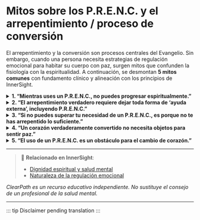 ﻿# Mitos sobre los P.R.E.N.C. y el arrepentimiento / proceso de conversión

El arrepentimiento y la conversión son procesos centrales del Evangelio. Sin embargo, cuando una persona necesita estrategias de regulación emocional para habitar su cuerpo con paz, surgen mitos que confunden la fisiología con la espiritualidad. A continuación, se desmontan **5 mitos comunes** con fundamento clínico y alineación con los principios de InnerSight.

<details>
<summary><strong>1. “Mientras uses un P.R.E.N.C., no puedes progresar espiritualmente.”</strong></summary>
<p><strong>Realidad:</strong> El progreso espiritual no depende de la ausencia de necesidades neurológicas, sino del corazón dispuesto, la fe en Cristo y el deseo de seguirle. Como enseña <em>InnerSight – Dignidad espiritual y salud mental</em>, Dios conoce las necesidades reales de Sus hijos y no exige que ignoren su fisiología para demostrar conversión.<br><strong>Riesgo:</strong> Se condiciona el crecimiento espiritual a la “normalidad”, generando culpa, desánimo y distanciamiento del Salvador.</p>
</details>

<details>
<summary><strong>2. “El arrepentimiento verdadero requiere dejar toda forma de ‘ayuda externa’, incluyendo P.R.E.N.C.”</strong></summary>
<p><strong>Realidad:</strong> El arrepentimiento no es un acto de autosuficiencia, sino de humildad y dependencia en Cristo. Usar un P.R.E.N.C. para regular el sistema nervioso no contradice el arrepentimiento, sino que permite que la persona esté presente y receptiva al Espíritu, que es quien guía el cambio de corazón (2 Nefi 33:1).<br><strong>Riesgo:</strong> Se confunde la regulación somática con la resistencia espiritual, llevando a personas fieles a forzar un “cambio” que no es sostenible ni necesario.</p>
</details>

<details>
<summary><strong>3. “Si no puedes superar tu necesidad de un P.R.E.N.C., es porque no te has arrepentido lo suficiente.”</strong></summary>
<p><strong>Realidad:</strong> La necesidad de un P.R.E.N.C. no es un pecado que deba ser “superado”, sino una respuesta neurológica al trauma o la neurodivergencia. Como explica <em>InnerSight – Naturaleza de la regulación emocional</em>, estas estrategias no están relacionadas con la moralidad, sino con la fisiología del sistema nervioso.<br><strong>Riesgo:</strong> Se moraliza una condición neurológica, culpando al herido por su herida y distorsionando la gracia del Evangelio.</p>
</details>

<details>
<summary><strong>4. “Un corazón verdaderamente convertido no necesita objetos para sentir paz.”</strong></summary>
<p><strong>Realidad:</strong> La conversión no elimina la humanidad, incluyendo las necesidades del cuerpo. El Salvador usó barro, saliva y objetos físicos para sanar (Juan 9:6); Dios honra los medios que permiten a Sus hijos acceder a Él. Un corazón convertido puede necesitar apoyo para habitar su cuerpo con paz, y eso no disminuye su devoción.<br><strong>Riesgo:</strong> Se idealiza una espiritualidad desencarnada que niega la realidad del templo del Espíritu (1 Corintios 3:16–17).</p>
</details>

<details>
<summary><strong>5. “El uso de un P.R.E.N.C. es un obstáculo para el cambio de corazón.”</strong></summary>
<p><strong>Realidad:</strong> Al contrario, un P.R.E.N.C. puede ser el puente que permite el cambio de corazón, al reducir la hipervigilancia, la disociación o la ansiedad que impiden escuchar al Espíritu. Como afirma <em>InnerSight – Impacto de exigir el abandono...</em>, exigir su abandono prematuro puede causar deterioro funcional y distanciamiento espiritual.<br><strong>Riesgo:</strong> Se destruye el andamio que sostiene el proceso de conversión, confundiendo el medio con el obstáculo.</p>
</details>

---

> 🔗 **Relacionado en InnerSight**:  
> - [Dignidad espiritual y salud mental](https://inner-clarity.github.io/InnerSight/es#dignidad-espiritual-y-salud-mental)  
> - [Naturaleza de la regulación emocional](https://inner-clarity.github.io/InnerSight/es#naturaleza-de-la-regulación-emocional)

*ClearPath es un recurso educativo independiente. No sustituye el consejo de un profesional de la salud mental.*

---

::: tip
Disclaimer pending translation
:::
